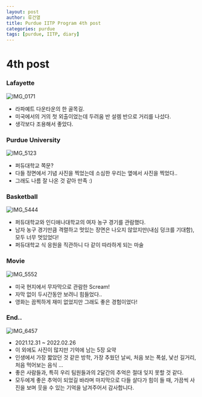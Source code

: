 ```yaml
---
layout: post
author: 류건열
title: Purdue IITP Program 4th post
categories: purdue
tags: [purdue, IITP, diary]
---
```


# 4th post

### Lafayette

![IMG_0171](https://user-images.githubusercontent.com/34560965/156075977-890ef0d0-eb8f-4a87-b812-c6654e154592.jpg)

- 라파예트 다운타운의 한 골목길.
- 미국에서의 거의 첫 외출이었는데 두려움 반 설렘 반으로 거리를 나섰다.
- 생각보다 조용해서 좋았다.

### Purdue University

![IMG_5123](https://user-images.githubusercontent.com/34560965/156076108-385a6dc3-e14a-4a4e-96d8-df80e96ec152.jpg)

- 퍼듀대학교 쪽문?
- 다들 정면에서 기념 사진을 찍었는데 소심한 우리는 옆에서 사진을 찍었다..
- 그래도 나름 잘 나온 것 같아 만족 :)

### Basketball

![IMG_5444](https://user-images.githubusercontent.com/34560965/156075983-e56ce6ac-e6a9-4f3d-9c19-a3e0297033b3.jpg)

- 퍼듀대학교와 인디애나대학교의 여자 농구 경기를 관람했다.
- 남자 농구 경기만큼 격렬하고 멋있는 장면은 나오지 않았지만(내심 덩크를 기대함), 모두 너무 멋있었다!
- 퍼듀대학교 식 응원을 직관하니 다 같이 따라하게 되는 마술

### Movie

![IMG_5552](https://user-images.githubusercontent.com/34560965/156075985-697c5635-f80e-4cb4-83c3-09c7d6bf3509.jpg)

- 미국 현지에서 무자막으로 관람한 Scream!
- 자막 없이 두시간동안 보려니 힘들었다..
- 영화는 끔찍하게 재미 없었지만 그래도 좋은 경험이었다!

### End..

![IMG_6457](https://user-images.githubusercontent.com/34560965/156070669-239f3cf6-5bd4-42c1-ad14-5a37af4740d7.jpg)

- 2021.12.31 ~ 2022.02.26
- 이 외에도 사진이 많지만 기억에 남는 5장 요약
- 인생에서 가장 짧았던 것 같은 방학, 가장 추웠던 날씨, 처음 보는 폭설, 낯선 길거리, 처음 먹어보는 음식 ...
- 좋은 사람들과, 특히 우리 팀원들과의 2달간의 추억은 절대 잊지 못할 것 같다.
- 모두에게 좋은 추억이 되었길 바라며 마지막으로 다들 살다가 힘이 들 때, 가끔씩 사진을 보며 웃을 수 있는 기억을 남겨주어서 감사합니다.

